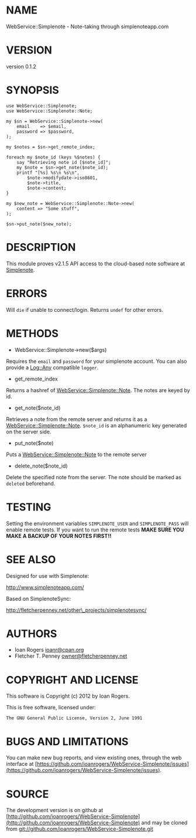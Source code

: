 # NAME

WebService::Simplenote - Note-taking through simplenoteapp.com

# VERSION

version 0.1.2

# SYNOPSIS

    use WebService::Simplenote;
    use WebService::Simplenote::Note;

    my $sn = WebService::Simplenote->new(
        email    => $email,
        password => $password,
    );

    my $notes = $sn->get_remote_index;

    foreach my $note_id (keys %$notes) {
        say "Retrieving note id [$note_id]";
        my $note = $sn->get_note($note_id);
        printf "[%s] %s\n %s\n",
            $note->modifydate->iso8601,
            $note->title,
            $note->content;
    }

    my $new_note = WebService::Simplenote::Note->new(
        content => "Some stuff",
    );

    $sn->put_note($new_note);

# DESCRIPTION

This module proves v2.1.5 API access to the cloud-based note software at
[Simplenote](https://simplenoteapp.com).

# ERRORS

Will `die` if unable to connect/login. Returns `undef` for other errors.

# METHODS

- WebService::Simplenote->new($args)

Requires the `email` and `password` for your simplenote account. You can also
provide a [Log::Any](http://search.cpan.org/perldoc?Log::Any) compatible `logger`.

- get\_remote\_index

Returns a hashref of [WebService::Simplenote::Note](http://search.cpan.org/perldoc?notes). The notes are keyed by id.

- get\_note($note\_id)

Retrieves a note from the remote server and returns it as a [WebService::Simplenote::Note](http://search.cpan.org/perldoc?WebService::Simplenote::Note).
`$note_id` is an alphanumeric key generated on the server side.

- put\_note($note)

Puts a [WebService::Simplenote::Note](http://search.cpan.org/perldoc?WebService::Simplenote::Note) to the remote server

- delete\_note($note\_id)

Delete the specified note from the server. The note should be marked as `deleted`
beforehand.

# TESTING

Setting the environment variables `SIMPLENOTE_USER` and `SIMPLENOTE_PASS` will enable remote tests.
If you want to run the remote tests __MAKE SURE YOU MAKE A BACKUP OF YOUR NOTES FIRST!!__

# SEE ALSO

Designed for use with Simplenote:

<http://www.simplenoteapp.com/>

Based on SimplenoteSync:

<http://fletcherpenney.net/other\_projects/simplenotesync/>

# AUTHORS

- Ioan Rogers <ioanr@cpan.org>
- Fletcher T. Penney <owner@fletcherpenney.net>

# COPYRIGHT AND LICENSE

This software is Copyright (c) 2012 by Ioan Rogers.

This is free software, licensed under:

    The GNU General Public License, Version 2, June 1991

# BUGS AND LIMITATIONS

You can make new bug reports, and view existing ones, through the
web interface at [https://github.com/ioanrogers/WebService-Simplenote/issues](https://github.com/ioanrogers/WebService-Simplenote/issues).

# SOURCE

The development version is on github at [http://github.com/ioanrogers/WebService-Simplenote](http://github.com/ioanrogers/WebService-Simplenote)
and may be cloned from [git://github.com/ioanrogers/WebService-Simplenote.git](git://github.com/ioanrogers/WebService-Simplenote.git)

